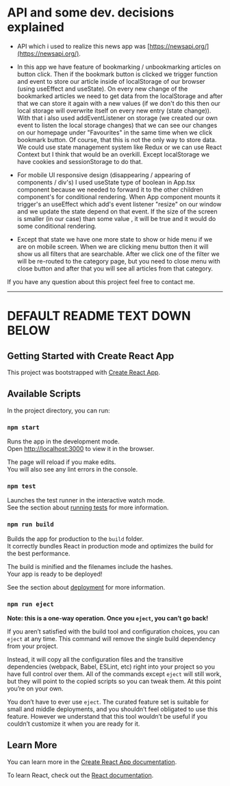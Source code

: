 # API and some dev. decisions explained

- API which i used to realize this news app was [https://newsapi.org/](https://newsapi.org/).

- In this app we have feature of bookmarking / unbookmarking articles on button click. Then if the bookmark button is clicked we trigger function and event to store our article inside of localStorage of our browser (using useEffect and useState). On every new change of the bookmarked articles we need to get data from the localStorage and after that we can store it again with a new values (if we don't do this then our local storage will overwrite itself on every new entry (state change)). With that i also used addEventListener on storage (we created our own event to listen the local storage changes) that we can see our changes on our homepage under "Favourites" in the same time when we click bookmark button. Of course, that this is not the only way to store data. We could use state management system like Redux or we can use React Context but I think that would be an overkill. Except localStorage we have cookies and sessionStorage to do that.

- For mobile UI responsive design (disappearing / appearing of components / div's) I used useState type of boolean in App.tsx component because we needed to forward it to the other children component's for conditional rendering. When App component mounts it trigger's an useEffect which add's event listener "resize" on our window and we update the state depend on that event. If the size of the screen is smaller (in our case) than some value , it will be true and it would do some conditional rendering.

- Except that state we have one more state to show or hide menu if we are on mobile screen. When we are clicking menu button then it will show us all filters that are searchable. After we click one of the filter we will be re-routed to the category page, but you need to close menu with close button and after that you will see all articles from that category.

If you have any question about this project feel free to contact me.

---

# DEFAULT README TEXT DOWN BELOW

## Getting Started with Create React App

This project was bootstrapped with [Create React App](https://github.com/facebook/create-react-app).

## Available Scripts

In the project directory, you can run:

### `npm start`

Runs the app in the development mode.\
Open [http://localhost:3000](http://localhost:3000) to view it in the browser.

The page will reload if you make edits.\
You will also see any lint errors in the console.

### `npm test`

Launches the test runner in the interactive watch mode.\
See the section about [running tests](https://facebook.github.io/create-react-app/docs/running-tests) for more information.

### `npm run build`

Builds the app for production to the `build` folder.\
It correctly bundles React in production mode and optimizes the build for the best performance.

The build is minified and the filenames include the hashes.\
Your app is ready to be deployed!

See the section about [deployment](https://facebook.github.io/create-react-app/docs/deployment) for more information.

### `npm run eject`

**Note: this is a one-way operation. Once you `eject`, you can’t go back!**

If you aren’t satisfied with the build tool and configuration choices, you can `eject` at any time. This command will remove the single build dependency from your project.

Instead, it will copy all the configuration files and the transitive dependencies (webpack, Babel, ESLint, etc) right into your project so you have full control over them. All of the commands except `eject` will still work, but they will point to the copied scripts so you can tweak them. At this point you’re on your own.

You don’t have to ever use `eject`. The curated feature set is suitable for small and middle deployments, and you shouldn’t feel obligated to use this feature. However we understand that this tool wouldn’t be useful if you couldn’t customize it when you are ready for it.

## Learn More

You can learn more in the [Create React App documentation](https://facebook.github.io/create-react-app/docs/getting-started).

To learn React, check out the [React documentation](https://reactjs.org/).
